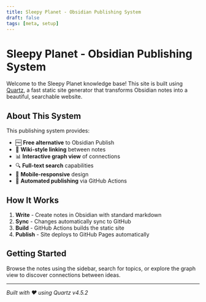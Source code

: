 ```yaml
---
title: Sleepy Planet - Obsidian Publishing System
draft: false
tags: [meta, setup]
---
```


# Sleepy Planet - Obsidian Publishing System

Welcome to the Sleepy Planet knowledge base! This site is built using [Quartz](https://quartz.jzhao.xyz/), a fast static site generator that transforms Obsidian notes into a beautiful, searchable website.

## About This System

This publishing system provides:
- 🆓 **Free alternative** to Obsidian Publish
- 🔗 **Wiki-style linking** between notes
- 📊 **Interactive graph view** of connections
- 🔍 **Full-text search** capabilities  
- 📱 **Mobile-responsive** design
- 🚀 **Automated publishing** via GitHub Actions

## How It Works

1. **Write** - Create notes in Obsidian with standard markdown
2. **Sync** - Changes automatically sync to GitHub
3. **Build** - GitHub Actions builds the static site
4. **Publish** - Site deploys to GitHub Pages automatically

## Getting Started

Browse the notes using the sidebar, search for topics, or explore the graph view to discover connections between ideas.

---

*Built with ❤️ using Quartz v4.5.2*

